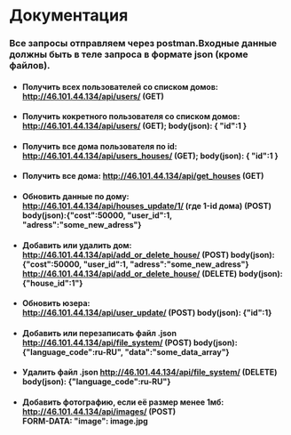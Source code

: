 # Документация

### Все запросы отправляем через postman.Входные данные должны быть в теле запроса в формате json (кроме файлов).

- #### Получить всех пользователей со списком домов: http://46.101.44.134/api/users/ (GET)

- #### Получить кокретного пользователя со списком домов: http://46.101.44.134/api/users/ (GET); body(json): { "id":1 }

- #### Получить все дома пользователя по id: http://46.101.44.134/api/users_houses/ (GET); body(json): { "id":1 }

- #### Получить все дома: http://46.101.44.134/api/get_houses (GET)

- #### Обновить данные по дому: http://46.101.44.134/api/houses_update/1/ (где 1-id дома) (POST) body(json):{"cost":50000, "user_id":1, "adress":"some_new_adress"}

- #### Добавить или удалить дом: http://46.101.44.134/api/add_or_delete_house/ (POST) body(json):{"cost":50000, "user_id":1, "adress":"some_new_adress"}<br> http://46.101.44.134/api/add_or_delete_house/ (DELETE) body(json): {"house_id":1"}

- #### Обновить юзера: <br>http://46.101.44.134/api/user_update/ (POST) body(json): {"id":1}

- #### Добавить или перезаписать файл .json http://46.101.44.134/api/file_system/ (POST) body(json): {"language_code":ru-RU",  "data":"some_data_array"}

- #### Удалить файл .json http://46.101.44.134/api/file_system/ (DELETE) body(json): {"language_code":ru-RU"}

- #### Добавить фотографию, если её размер менее 1мб: http://46.101.44.134/api/images/ (POST) <br>FORM-DATA: "image": image.jpg





